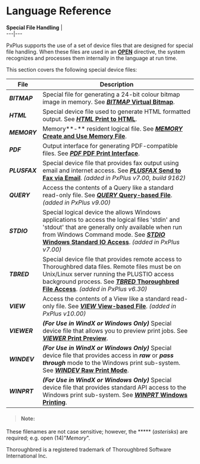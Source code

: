 # Language Reference

**Special File Handling** |   
---|---  
  
PxPlus supports the use of a set of device files that are designed for special file handling. When these files are used in an **[OPEN](directives/open.md)** directive, the system recognizes and processes them internally in the language at run time.

This section covers the following special device files:

**File** |  **Description**  
---|---  
***BITMAP*** |  Special file for generating a 24-bit colour bitmap image in memory. See [***BITMAP* Virtual Bitmap**](file_handling/~bitmap~.md).  
***HTML*** |  Special device file used to generate HTML formatted output. See [***HTML* Print to HTML**](file_handling/~html~.md).  
***MEMORY*** |  Memory**-** resident logical file. See [***MEMORY* Create and Use Memory File**](file_handling/~memory~.md).  
***PDF*** |  Output interface for generating PDF-compatible files. See [***PDF* PDF Print Interface**](file_handling/~pdf~.md).  
***PLUSFAX*** |  Special device file that provides fax output using email and internet access. See [***PLUSFAX* Send to Fax via Email**](file_handling/~plusfax~.md). _(added in PxPlus v7.00, build 9162)_  
***QUERY*** |  Access the contents of a Query like a standard read-only file. See [***QUERY* Query-based File**](file_handling/~query~.md). _(added in PxPlus v9.00)_  
***STDIO*** |  Special logical device the allows Windows applications to access the logical files 'stdin' and 'stdout' that are generally only available when run from Windows Command mode. See [***STDIO* Windows Standard IO Access**](file_handling/stdio.md). _(added in PxPlus v7.00)_  
***TBRED*** |  Special device file that provides remote access to Thoroughbred data files. Remote files must be on Unix/Linux server running the PLUSTIO access background process. See [***TBRED* Thoroughbred File Access**](file_handling/~tbred~.md). _(added in PxPlus v6.30)_  
***VIEW*** |  Access the contents of a View like a standard read-only file. See [***VIEW* View-based File**](file_handling/~view~.md). _(added in PxPlus v10.00)_  
***VIEWER*** |  **_(For Use in WindX or Windows Only)_** Special device file that allows you to preview print jobs. See [***VIEWER* Print Preview**](file_handling/~viewer~.md).  
***WINDEV*** |  **_(For Use in WindX or Windows Only)_** Special device file that provides access in **_raw_** or **_pass through_** mode to the Windows print sub-system. See [***WINDEV* Raw Print Mode**](file_handling/~windev~.md).  
***WINPRT*** |  **_(For Use in WindX or Windows Only)_** Special device file that provides standard API access to the Windows print sub-system. See [***WINPRT* Windows Printing**](file_handling/~winprt~.md).  
  
> #### **Note:**  
These filenames are not case sensitive; however, the ***** (_asterisks_) are required; e.g. open (14)"*Memory*".

Thoroughbred is a registered trademark of Thoroughbred Software International Inc.
